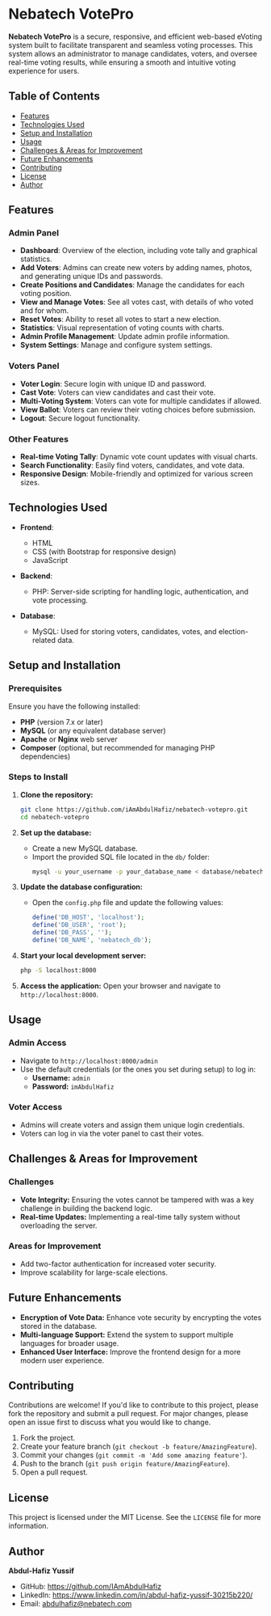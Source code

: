 # Nebatech VotePro

**Nebatech VotePro** is a secure, responsive, and efficient web-based eVoting system built to facilitate transparent and seamless voting processes. This system allows an administrator to manage candidates, voters, and oversee real-time voting results, while ensuring a smooth and intuitive voting experience for users.

## Table of Contents
- [Features](#features)
- [Technologies Used](#technologies-used)
- [Setup and Installation](#setup-and-installation)
- [Usage](#usage)
- [Challenges & Areas for Improvement](#challenges--areas-for-improvement)
- [Future Enhancements](#future-enhancements)
- [Contributing](#contributing)
- [License](#license)
- [Author](#author)

## Features

### Admin Panel
- **Dashboard**: Overview of the election, including vote tally and graphical statistics.
- **Add Voters**: Admins can create new voters by adding names, photos, and generating unique IDs and passwords.
- **Create Positions and Candidates**: Manage the candidates for each voting position.
- **View and Manage Votes**: See all votes cast, with details of who voted and for whom.
- **Reset Votes**: Ability to reset all votes to start a new election.
- **Statistics**: Visual representation of voting counts with charts.
- **Admin Profile Management**: Update admin profile information.
- **System Settings**: Manage and configure system settings.

### Voters Panel
- **Voter Login**: Secure login with unique ID and password.
- **Cast Vote**: Voters can view candidates and cast their vote.
- **Multi-Voting System**: Voters can vote for multiple candidates if allowed.
- **View Ballot**: Voters can review their voting choices before submission.
- **Logout**: Secure logout functionality.

### Other Features
- **Real-time Voting Tally**: Dynamic vote count updates with visual charts.
- **Search Functionality**: Easily find voters, candidates, and vote data.
- **Responsive Design**: Mobile-friendly and optimized for various screen sizes.

## Technologies Used
- **Frontend**:
  - HTML
  - CSS (with Bootstrap for responsive design)
  - JavaScript

- **Backend**:
  - PHP: Server-side scripting for handling logic, authentication, and vote processing.

- **Database**:
  - MySQL: Used for storing voters, candidates, votes, and election-related data.

## Setup and Installation

### Prerequisites
Ensure you have the following installed:
- **PHP** (version 7.x or later)
- **MySQL** (or any equivalent database server)
- **Apache** or **Nginx** web server
- **Composer** (optional, but recommended for managing PHP dependencies)

### Steps to Install

1. **Clone the repository:**
   ```bash
   git clone https://github.com/iAmAbdulHafiz/nebatech-votepro.git
   cd nebatech-votepro
   ```

2. **Set up the database:**
   - Create a new MySQL database.
   - Import the provided SQL file located in the `db/` folder:
     ```bash
     mysql -u your_username -p your_database_name < database/nebatech_votepro.sql
     ```

3. **Update the database configuration:**
   - Open the `config.php` file and update the following values:
     ```php
     define('DB_HOST', 'localhost');
     define('DB_USER', 'root');
     define('DB_PASS', '');
     define('DB_NAME', 'nebatech_db');
     ```

4. **Start your local development server:**
   ```bash
   php -S localhost:8000
   ```

5. **Access the application:**
   Open your browser and navigate to `http://localhost:8000`.

## Usage

### Admin Access
- Navigate to `http://localhost:8000/admin`
- Use the default credentials (or the ones you set during setup) to log in:
  - **Username:** `admin`
  - **Password:** `imAbdulHafiz`

### Voter Access
- Admins will create voters and assign them unique login credentials.
- Voters can log in via the voter panel to cast their votes.

## Challenges & Areas for Improvement

### Challenges
- **Vote Integrity:** Ensuring the votes cannot be tampered with was a key challenge in building the backend logic.
- **Real-time Updates:** Implementing a real-time tally system without overloading the server.

### Areas for Improvement
- Add two-factor authentication for increased voter security.
- Improve scalability for large-scale elections.
  
## Future Enhancements
- **Encryption of Vote Data:** Enhance vote security by encrypting the votes stored in the database.
- **Multi-language Support:** Extend the system to support multiple languages for broader usage.
- **Enhanced User Interface:** Improve the frontend design for a more modern user experience.

## Contributing

Contributions are welcome! If you'd like to contribute to this project, please fork the repository and submit a pull request. For major changes, please open an issue first to discuss what you would like to change.

1. Fork the project.
2. Create your feature branch (`git checkout -b feature/AmazingFeature`).
3. Commit your changes (`git commit -m 'Add some amazing feature'`).
4. Push to the branch (`git push origin feature/AmazingFeature`).
5. Open a pull request.

## License

This project is licensed under the MIT License. See the `LICENSE` file for more information.

## Author
**Abdul-Hafiz Yussif**

- GitHub: https://github.com/IAmAbdulHafiz
- LinkedIn: https://www.linkedin.com/in/abdul-hafiz-yussif-30215b220/
- Email: abdulhafiz@nebatech.com

